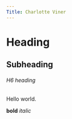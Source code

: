 ```yaml
---
Title: Charlotte Viner
---
```


# Heading
## Subheading
###### H6 heading

Hello world.

**bold**
*italic*